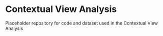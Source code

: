 # Contextual View Analysis 

Placeholder repository for code and dataset used in the Contextual View Analysis 
